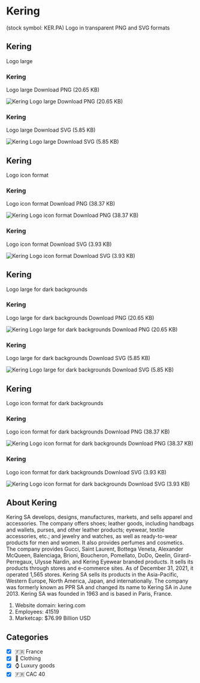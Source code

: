 # Kering
 (stock symbol: KER.PA) Logo in transparent PNG and SVG formats

## Kering
 Logo large

### Kering
 Logo large Download PNG (20.65 KB)

![Kering
 Logo large Download PNG (20.65 KB)](/img/orig/KER.PA_BIG-5f7202eb.png)

### Kering
 Logo large Download SVG (5.85 KB)

![Kering
 Logo large Download SVG (5.85 KB)](/img/orig/KER.PA_BIG-b6f44ca5.svg)

## Kering
 Logo icon format

### Kering
 Logo icon format Download PNG (38.37 KB)

![Kering
 Logo icon format Download PNG (38.37 KB)](/img/orig/KER.PA-82be7e40.png)

### Kering
 Logo icon format Download SVG (3.93 KB)

![Kering
 Logo icon format Download SVG (3.93 KB)](/img/orig/KER.PA-88b1fefd.svg)

## Kering
 Logo large for dark backgrounds

### Kering
 Logo large for dark backgrounds Download PNG (20.65 KB)

![Kering
 Logo large for dark backgrounds Download PNG (20.65 KB)](/img/orig/KER.PA_BIG.D-dd264bc5.png)

### Kering
 Logo large for dark backgrounds Download SVG (5.85 KB)

![Kering
 Logo large for dark backgrounds Download SVG (5.85 KB)](/img/orig/KER.PA_BIG.D-185ae511.svg)

## Kering
 Logo icon format for dark backgrounds

### Kering
 Logo icon format for dark backgrounds Download PNG (38.37 KB)

![Kering
 Logo icon format for dark backgrounds Download PNG (38.37 KB)](/img/orig/KER.PA.D-9edd07a8.png)

### Kering
 Logo icon format for dark backgrounds Download SVG (3.93 KB)

![Kering
 Logo icon format for dark backgrounds Download SVG (3.93 KB)](/img/orig/KER.PA.D-d76ada64.svg)

## About Kering


Kering SA develops, designs, manufactures, markets, and sells apparel and accessories. The company offers shoes; leather goods, including handbags and wallets, purses, and other leather products; eyewear, textile accessories, etc.; and jewelry and watches, as well as ready-to-wear products for men and women. It also provides perfumes and cosmetics. The company provides Gucci, Saint Laurent, Bottega Veneta, Alexander McQueen, Balenciaga, Brioni, Boucheron, Pomellato, DoDo, Qeelin, Girard-Perregaux, Ulysse Nardin, and Kering Eyewear branded products. It sells its products through stores and e-commerce sites. As of December 31, 2021, it operated 1,565 stores. Kering SA sells its products in the Asia-Pacific, Western Europe, North America, Japan, and internationally. The company was formerly known as PPR SA and changed its name to Kering SA in June 2013. Kering SA was founded in 1963 and is based in Paris, France.

1. Website domain: kering.com
2. Employees: 41519
3. Marketcap: $76.99 Billion USD


## Categories
- [x] 🇫🇷 France
- [x] 👚 Clothing
- [x] ⌚ Luxury goods
- [x] 🇫🇷 CAC 40
